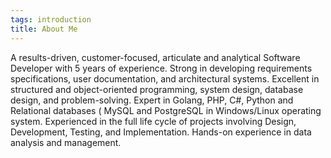 ```yaml
---
tags: introduction
title: About Me
---
```

A results-driven, customer-focused, articulate and analytical Software Developer with 5 years of experience. Strong in developing requirements specifications, user documentation, and architectural systems. Excellent in structured and object-oriented programming, system design, database design, and problem-solving. Expert in Golang, PHP, C#, Python and Relational databases ( MySQL and PostgreSQL in Windows/Linux operating system. Experienced in the full life cycle of projects involving Design, Development, Testing, and Implementation. Hands-on experience in data analysis and management.